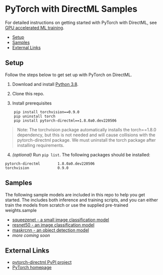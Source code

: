 # PyTorch with DirectML Samples <!-- omit in toc -->

For detailed instructions on getting started with PyTorch with DirectML, see [GPU accelerated ML training](https://docs.microsoft.com/en-us/windows/ai/directml/gpu-pytorch-windows).

- [Setup](#setup)
- [Samples](#samples)
- [External Links](#external-links)

## Setup

Follow the steps below to get set up with PyTorch on DirectML.

1.	Download and install [Python 3.8](https://www.python.org/downloads/release/python-380/).

2. Clone this repo.	

3. Install prerequisites
```
    pip install torchvision==0.9.0
    pip uninstall torch
    pip install pytorch-directml==1.8.0a0.dev220506
```

> Note: The torchvision package automatically installs the torch==1.8.0 dependency, but this is not needed and will cause collisions with the pytorch-directml package. We must uninstall the torch package after installing requirements.

4. _(optional)_ Run `pip list`. The following packages should be installed:
```
pytorch-directml        1.8.0a0.dev220506
torchvision             0.9.0
```

## Samples

The following sample models are included in this repo to help you get started. The  includes both inference and training scripts, and you can either train the models from scratch or use the supplied pre-trained weights.sample

* [squeezenet - a small image classification model](./squeezenet)
* [resnet50 - an image classification model](./resnet50)
* [maskrcnn - an object detection model](./objectDetection/maskrcnn/)
* *more coming soon*

## External Links

* [pytorch-directml PyPI project](https://pypi.org/project/pytorch-directml/)
* [PyTorch homepage](https://pytorch.org/)
